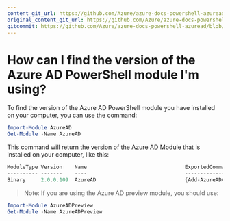 ```yaml
---
content_git_url: https://github.com/Azure/azure-docs-powershell-azuread/blob/RobdeJong-patch-7/Azure%20AD%20Cmdlets/docs-conceptual/Find-Module-version.md
original_content_git_url: https://github.com/Azure/azure-docs-powershell-azuread/blob/RobdeJong-patch-7/Azure%20AD%20Cmdlets/docs-conceptual/Find-Module-version.md
gitcommit: https://github.com/Azure/azure-docs-powershell-azuread/blob/0d95d3322bbbbc907c69c73083749b619fb55d82
---
```

# How can I find the version of the Azure AD PowerShell module I'm using?

To find the version of the Azure AD PowerShell module you have installed on your computer, you can use the command:

```powershell
Import-Module AzureAD
Get-Module -Name AzureAD
```

This command will return the version of the Azure AD Module that is installed on your computer, like this:

```powershell
ModuleType Version    Name                                ExportedCommands
---------- -------    ----                                ----------------
Binary     2.0.0.109  AzureAD                             {Add-AzureADApplic...
```

> Note: If you are using the Azure AD preview module, you should use:

```powershell
Import-Module AzureADPreview
Get-Module -Name AzureADPreview
```